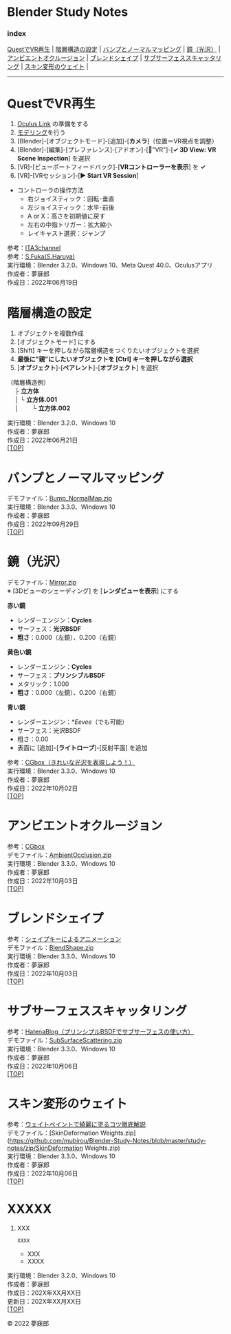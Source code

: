 # Blender Study Notes<a id="TOP"></a>

### <b>index</b>

[QuestでVR再生](#220601) | [階層構造の設定](#220602) | [バンプとノーマルマッピング](#220901) | [鏡（光沢）](#221002) | [アンビエントオクルージョン](#221003) | [ブレンドシェイプ](#221003-2) | [サブサーフェススキャッタリング](#221006) | [スキン変形のウェイト](#221006-2) |
***


<a name="220601"></a>
# <b>QuestでVR再生</b>

1. [Oculus Link](https://github.com/mubirou/Unity3D/tree/master/study-notes#oculus-link%E3%81%AE%E6%BA%96%E5%82%99) の準備をする
1. [モデリング](https://github.com/mubirou/Blender/tree/master/introduction#014-%E3%83%86%E3%82%AF%E3%83%8B%E3%83%83%E3%82%AF%E3%83%92%E3%83%B3%E3%83%881)を行う
1. [Blender]-[オブジェクトモード]-[追加]-[**カメラ**]（位置＝VR視点を調整）
1. [Blender]-[編集]-[プレファレンス]-[アドオン]-[🔎"VR"]-[**✓ 3D View: VR Scene Inspection**] を選択
1. [VR]-[ビューポートフィードバック]-[**VRコントローラーを表示**] を **✓**
1. [VR]-[VRセッション]-[**▶ Start VR Session**]

* コントローラの操作方法
    * 右ジョイスティック：回転･垂直
    * 左ジョイスティック：水平･前後
    * A or X：高さを初期値に戻す
    * 左右の中指トリガー：拡大縮小
    * レイキャスト選択：ジャンプ

参考：[ITA3channel](https://www.youtube.com/watch?v=V6twUh5qMr8)  
参考：[S.Fuka(S.Haruya)](https://zenn.dev/sfuka/scraps/af95feae08b3ec)  
実行環境：Blender 3.2.0、Windows 10、Meta Quest 40.0、Oculusアプリ  
作成者：夢寐郎  
作成日：2022年06月19日  


<a id="220602"></a>
# <b>階層構造の設定</b>

1. オブジェクトを複数作成
1. [オブジェクトモード] にする
1. [Shift] キーを押しながら階層構造をつくりたいオブジェクトを選択
1. **最後に"親"にしたいオブジェクトを [Ctrl] キーを押しながら選択**
1. [**オブジェクト**]-[**ペアレント**]-[**オブジェクト**] を選択

（階層構造例）  
　  ├ **立方体**  
　  │   └ **立方体.001**  
　  │　　 └ **立方体.002**  

実行環境：Blender 3.2.0、Windows 10  
作成者：夢寐郎  
作成日：2022年06月21日  
[[TOP]](#TOP)


<a id="220901"></a>
# <b>バンプとノーマルマッピング</b>

デモファイル：[Bump_NormalMap.zip](https://github.com/mubirou/Blender-Study-Notes/blob/master/study-notes/zip/Bump_NormalMap.zip)  
実行環境：Blender 3.3.0、Windows 10  
作成者：夢寐郎  
作成日：2022年09月29日  
[[TOP]](#TOP)


<a id="221002"></a>
# <b>鏡（光沢）</b>

デモファイル：[Mirror.zip](https://github.com/mubirou/Blender-Study-Notes/blob/master/study-notes/zip/Mirror.zip)  
※ [3Dビューのシェーディング] を [**レンダビューを表示**] にする  

**赤い鏡**  
* レンダーエンジン：**Cycles**
* サーフェス：**光沢BSDF**
* **粗さ**：0.000（左鏡）、0.200（右鏡）

**黄色い鏡**  
* レンダーエンジン：**Cycles**
* サーフェス：**プリンシブルBSDF**
* メタリック：1.000
* **粗さ**：0.000（左鏡）、0.200（右鏡）

**青い鏡**
* レンダーエンジン：**Eevee*（でも可能）
* サーフェス：光沢BSDF
* 粗さ：0.00
* 表面に [追加]-[**ライトローブ**]-[反射平面] を追加

参考：[CGbox（きれいな光沢を表現しよう！）](https://cgbox.jp/blender-gloss/#index_id2)  
実行環境：Blender 3.3.0、Windows 10  
作成者：夢寐郎  
作成日：2022年10月02日  
[[TOP]](#TOP)


<a id="221003"></a>
# <b>アンビエントオクルージョン</b>

参考：[CGbox](https://cgbox.jp/blender-ao/#index_id1)  
デモファイル：[AmbientOcclusion.zip](https://github.com/mubirou/Blender-Study-Notes/blob/master/study-notes/zip/AmbientOcclusion.zip)  
実行環境：Blender 3.3.0、Windows 10  
作成者：夢寐郎  
作成日：2022年10月03日  
[[TOP]](#TOP)


<a id="221003-2"></a>
# <b>ブレンドシェイプ</b>

参考：[シェイプキーによるアニメーション](https://blender3d.biz/simpleanimation3dcg_deformed_shapekeys.html)  
デモファイル：[BlendShape.zip](https://github.com/mubirou/Blender-Study-Notes/blob/master/study-notes/zip/BlendShape.zip)  
実行環境：Blender 3.3.0、Windows 10  
作成者：夢寐郎  
作成日：2022年10月03日  
[[TOP]](#TOP)


<a id="221006"></a>
# <b>サブサーフェススキャッタリング</b>

参考：[HatenaBlog（プリンシプルBSDFでサブサーフェスの使い方）](https://hainarashi.hatenablog.com/entry/2020/10/28/105218)  
デモファイル：[SubSurfaceScattering.zip](https://github.com/mubirou/Blender-Study-Notes/blob/master/study-notes/zip/SubSurfaceScattering.zip)  
実行環境：Blender 3.3.0、Windows 10  
作成者：夢寐郎  
作成日：2022年10月06日  
[[TOP]](#TOP)


<a id="221006-2"></a>
# <b>スキン変形のウェイト</b>

参考：[ウェイトペイントで綺麗に塗るコツ徹底解説](https://www.youtube.com/watch?v=N0qUvuMjSGk)  
デモファイル：[SkinDeformation Weights.zip](https://github.com/mubirou/Blender-Study-Notes/blob/master/study-notes/zip/SkinDeformation Weights.zip)  
実行環境：Blender 3.3.0、Windows 10  
作成者：夢寐郎  
作成日：2022年10月06日  
[[TOP]](#TOP)


<a id="XXX"></a>
# <b>XXXXX</b>

1. XXX
    ```c#
    XXXX
    ```
    * XXX
    * XXXX

実行環境：Blender 3.2.0、Windows 10  
作成者：夢寐郎  
作成日：202X年XX月XX日  
更新日：202X年XX月XX日  
[[TOP]](#TOP)


© 2022 夢寐郎  